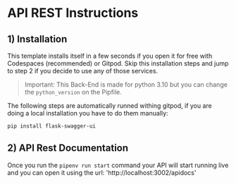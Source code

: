 # API REST Instructions

## 1) Installation

This template installs itself in a few seconds if you open it for free with Codespaces (recommended) or Gitpod.
Skip this installation steps and jump to step 2 if you decide to use any of those services.

> Important: This Back-End is made for python 3.10 but you can change the `python_version` on the Pipfile.

The following steps are automatically runned withing gitpod, if you are doing a local installation you have to do them manually:

```sh
pip install flask-swagger-ui
```

## 2) API Rest Documentation

Once you run the `pipenv run start` command your API will start running live and you can open it using the url: 'http://localhost:3002/apidocs'

